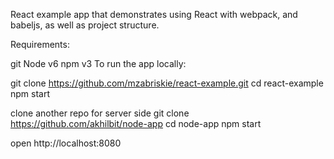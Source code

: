 React example app that demonstrates using React with webpack, and babeljs, as well as project structure.

Requirements:

git
Node v6
npm v3
To run the app locally:

git clone https://github.com/mzabriskie/react-example.git
cd react-example
npm start

clone another repo for server side
git clone https://github.com/akhilbit/node-app
cd node-app
npm start

open http://localhost:8080
